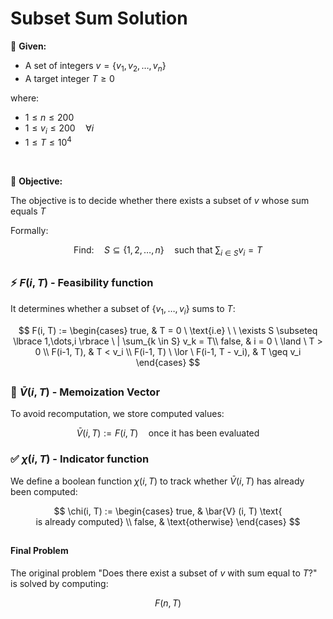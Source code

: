 # Subset Sum Solution

📝 **Given:**
- A set of integers $v=\lbrace v_1,v_2,\dots,v_n \rbrace$
- A target integer $T \geq 0$

where:
  -  $1 \leq n \leq 200$
  -  $1 \leq v_i \leq 200 \quad \forall i$
  -  $1 \leq T \leq 10^4$

<br>

🎯 **Objective:**

The objective is to decide whether there exists a subset of $v$ whose sum equals $T$

Formally:

$$
\text{Find:} \quad S \subseteq \lbrace 1,2,\dots,n \rbrace \quad \text{such that } \sum_{i \in S} v_i = T
$$

##

### ⚡ $F(i, T)$ - Feasibility function
It determines whether a subset of $\lbrace v_1,\dots,v_i \rbrace$ sums to $T$:

$$
  F(i, T) :=
  \begin{cases}
  true, & T = 0 \ \text{i.e} \ \ \exists S \subseteq \lbrace 1,\dots,i \rbrace \ | \sum_{k \in S} v_k = T\\
  false, & i = 0 \ \land \ T > 0 \\
  F(i-1, T), & T < v_i \\
  F(i-1, T) \ \lor \ F(i-1, T - v_i), & T \geq v_i
  \end{cases}
$$

##

### 💾 $\bar{V}(i, T)$ - Memoization Vector 
To avoid recomputation, we store computed values:

$$
  \bar{V}(i, T) := F(i, T) \quad \text{once it has been evaluated}
$$

### ✅ $\chi(i, T)$ - Indicator function
We define a boolean function $\chi(i, T)$ to track whether $\bar{V}(i, T)$ has already been computed:

$$
  \chi(i, T) := 
  \begin{cases}
  true,  & \bar{V} (i, T) \text{ is already computed} \\
  false, & \text{otherwise}
  \end{cases}
$$

##

#### Final Problem

The original problem "Does there exist a subset of $v$ with sum equal to $T ?$" is solved by computing:

$$ 
  F(n, T)
$$
